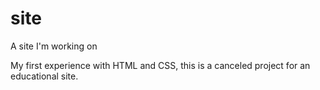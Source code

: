 # site
A site I'm working on

My first experience with HTML and CSS, this is a canceled project for an educational site.
